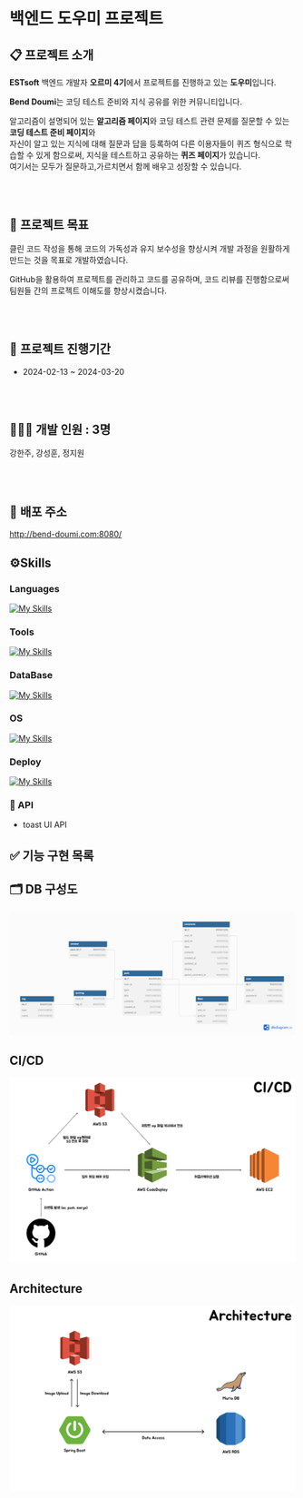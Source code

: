 # 백엔드 도우미 프로젝트

## 📋 프로젝트 소개
  <p><strong>ESTsoft</strong> 백엔드 개발자 <strong>오르미 4기</strong>에서 프로젝트를 진행하고 있는 <strong>도우미</strong>입니다. </p>
  <p><strong>Bend Doumi</strong>는 코딩 테스트 준비와 지식 공유를 위한 커뮤니티입니다.</p>
  <p>알고리즘이 설명되어 있는 <strong>알고리즘 페이지</strong>와 코딩 테스트 관련 문제를 질문할 수 있는 <strong>코딩 테스트 준비 페이지</strong>와
  <br>
  자신이 알고 있는 지식에 대해 질문과 답을 등록하여 다른 이용자들이 퀴즈 형식으로 학습할 수 있게 함으로써, 지식을 테스트하고 공유하는
  <strong>퀴즈 페이지</strong>가 있습니다.<br>
  여기서는 모두가 질문하고,가르치면서 함께 배우고 성장할 수 있습니다.
    
  <br><br>

## 🚩 프로젝트 목표
클린 코드 작성을 통해 코드의 가독성과 유지 보수성을 향상시켜 개발 과정을 원활하게 만드는 것을 목표로 개발하였습니다. 

GitHub을 활용하여 프로젝트를 관리하고 코드를 공유하며, 코드 리뷰를 진행함으로써 팀원들 간의 프로젝트 이해도를 향상시켰습니다.

<br><br>

## 📆 프로젝트 진행기간
- 2024-02-13 ~ 2024-03-20

<br><br>

## 👨🏻‍💻 개발 인원 : 3명
강한주, 강성훈, 정지원

<br><br>

## 🔗 배포 주소
http://bend-doumi.com:8080/

## ⚙️Skills

### Languages
[![My Skills](https://skillicons.dev/icons?i=spring,java,js,html,css)](https://skillicons.dev)

### Tools
[![My Skills](https://skillicons.dev/icons?i=idea,gradle,github,figma)](https://skillicons.dev)

### DataBase
[![My Skills](https://skillicons.dev/icons?i=mysql)](https://skillicons.dev)

### OS
[![My Skills](https://skillicons.dev/icons?i=windows,ubuntu)](https://skillicons.dev)

### Deploy
[![My Skills](https://skillicons.dev/icons?i=aws,githubactions)](https://skillicons.dev)

### 🔌 API
- toast UI API

## ✅ 기능 구현 목록


## 🗂 DB 구성도
<img src="src/main/resources/static/images/readMe/doumi_erd.png">

## CI/CD
![CI/CD](/src/main/resources/static/images/readMe/GitAction%20Deploy%20Flow.png)

## Architecture
![CI/CD](/src/main/resources/static/images/readMe/Architecture.png)